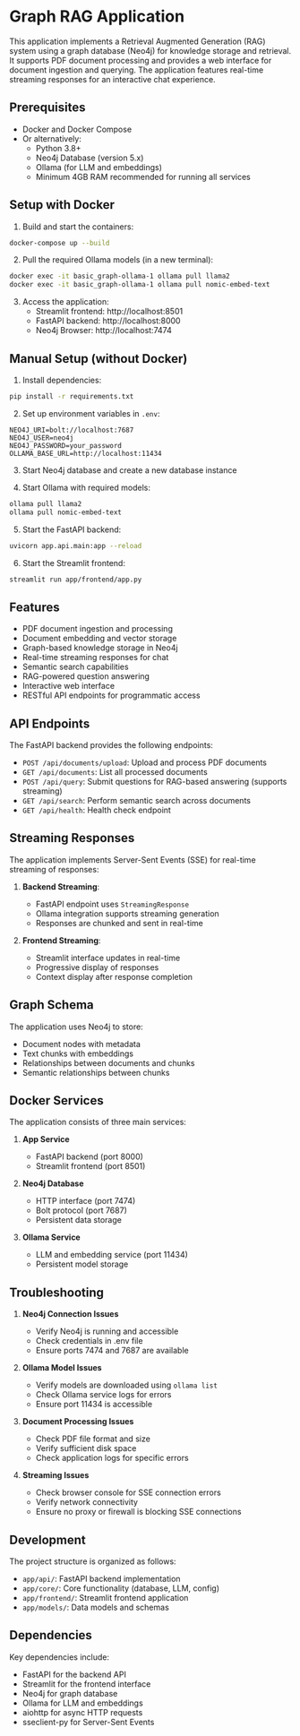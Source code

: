 # Graph RAG Application

This application implements a Retrieval Augmented Generation (RAG) system using a graph database (Neo4j) for knowledge storage and retrieval. It supports PDF document processing and provides a web interface for document ingestion and querying. The application features real-time streaming responses for an interactive chat experience.

## Prerequisites

- Docker and Docker Compose
- Or alternatively:
  - Python 3.8+
  - Neo4j Database (version 5.x)
  - Ollama (for LLM and embeddings)
  - Minimum 4GB RAM recommended for running all services

## Setup with Docker

1. Build and start the containers:
```bash
docker-compose up --build
```

2. Pull the required Ollama models (in a new terminal):
```bash
docker exec -it basic_graph-ollama-1 ollama pull llama2
docker exec -it basic_graph-ollama-1 ollama pull nomic-embed-text
```

3. Access the application:
   - Streamlit frontend: http://localhost:8501
   - FastAPI backend: http://localhost:8000
   - Neo4j Browser: http://localhost:7474

## Manual Setup (without Docker)

1. Install dependencies:
```bash
pip install -r requirements.txt
```

2. Set up environment variables in `.env`:
```
NEO4J_URI=bolt://localhost:7687
NEO4J_USER=neo4j
NEO4J_PASSWORD=your_password
OLLAMA_BASE_URL=http://localhost:11434
```

3. Start Neo4j database and create a new database instance

4. Start Ollama with required models:
```bash
ollama pull llama2
ollama pull nomic-embed-text
```

5. Start the FastAPI backend:
```bash
uvicorn app.api.main:app --reload
```

6. Start the Streamlit frontend:
```bash
streamlit run app/frontend/app.py
```

## Features

- PDF document ingestion and processing
- Document embedding and vector storage
- Graph-based knowledge storage in Neo4j
- Real-time streaming responses for chat
- Semantic search capabilities
- RAG-powered question answering
- Interactive web interface
- RESTful API endpoints for programmatic access

## API Endpoints

The FastAPI backend provides the following endpoints:

- `POST /api/documents/upload`: Upload and process PDF documents
- `GET /api/documents`: List all processed documents
- `POST /api/query`: Submit questions for RAG-based answering (supports streaming)
- `GET /api/search`: Perform semantic search across documents
- `GET /api/health`: Health check endpoint

## Streaming Responses

The application implements Server-Sent Events (SSE) for real-time streaming of responses:

1. **Backend Streaming**:
   - FastAPI endpoint uses `StreamingResponse`
   - Ollama integration supports streaming generation
   - Responses are chunked and sent in real-time

2. **Frontend Streaming**:
   - Streamlit interface updates in real-time
   - Progressive display of responses
   - Context display after response completion

## Graph Schema

The application uses Neo4j to store:
- Document nodes with metadata
- Text chunks with embeddings
- Relationships between documents and chunks
- Semantic relationships between chunks

## Docker Services

The application consists of three main services:

1. **App Service**
   - FastAPI backend (port 8000)
   - Streamlit frontend (port 8501)

2. **Neo4j Database**
   - HTTP interface (port 7474)
   - Bolt protocol (port 7687)
   - Persistent data storage

3. **Ollama Service**
   - LLM and embedding service (port 11434)
   - Persistent model storage

## Troubleshooting

1. **Neo4j Connection Issues**
   - Verify Neo4j is running and accessible
   - Check credentials in .env file
   - Ensure ports 7474 and 7687 are available

2. **Ollama Model Issues**
   - Verify models are downloaded using `ollama list`
   - Check Ollama service logs for errors
   - Ensure port 11434 is accessible

3. **Document Processing Issues**
   - Check PDF file format and size
   - Verify sufficient disk space
   - Check application logs for specific errors

4. **Streaming Issues**
   - Check browser console for SSE connection errors
   - Verify network connectivity
   - Ensure no proxy or firewall is blocking SSE connections

## Development

The project structure is organized as follows:
- `app/api/`: FastAPI backend implementation
- `app/core/`: Core functionality (database, LLM, config)
- `app/frontend/`: Streamlit frontend application
- `app/models/`: Data models and schemas

## Dependencies

Key dependencies include:
- FastAPI for the backend API
- Streamlit for the frontend interface
- Neo4j for graph database
- Ollama for LLM and embeddings
- aiohttp for async HTTP requests
- sseclient-py for Server-Sent Events 